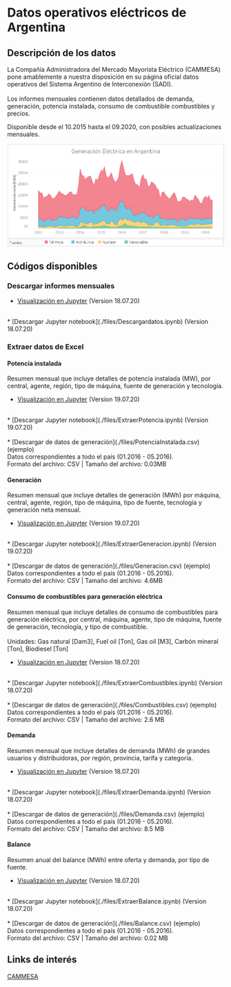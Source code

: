 # Datos operativos eléctricos de Argentina

## Descripción de los datos
La Compañía Administradora del Mercado Mayorista Eléctrico (CAMMESA) pone amablemente a nuestra disposición en su página oficial datos operativos del Sistema Argentino de Interconexión (SADI). <br><br>
Los informes mensuales contienen datos detallados de demanda, generación, potencia instalada, consumo de combustible combustibles y precios.

Disponible desde el 10.2015 hasta el 09.2020, con posibles actualizaciones mensuales.

![Generación en Argentina](./Generacion.png)

## Códigos disponibles

### Descargar informes mensuales

* [Visualización en Jupyter](./files/Descargardatos.html) (Version 18.07.20)
<br>
* [Descargar Jupyter notebook](./files/Descargardatos.ipynb) (Version 18.07.20)
<br>

### Extraer datos de Excel

#### Potencia instalada
Resumen mensual que incluye detalles de potencia instalada (MW), por central, agente, región, tipo de máquina, fuente de generación y tecnología.

* [Visualización en Jupyter](./files/ExtraerPotencia.html) (Version 19.07.20)
<br>
* [Descargar Jupyter notebook](./files/ExtraerPotencia.ipynb) (Version 19.07.20)
<br><br>
* [Descargar de datos de generación](./files/PotenciaInstalada.csv) (ejemplo) <br>
Datos correspondientes a todo el país (01.2016 - 05.2016).<br>
Formato del archivo: CSV | Tamaño del archivo: 0.03MB

#### Generación
Resumen mensual que incluye detalles de generación (MWh) por máquina, central, agente, región, tipo de máquina, tipo de fuente, tecnología y generación neta mensual.

* [Visualización en Jupyter](./files/ExtraerGeneracion.html) (Version 19.07.20)
<br>
* [Descargar Jupyter notebook](./files/ExtraerGeneracion.ipynb) (Version 19.07.20)
<br><br>
* [Descargar de datos de generación](./files/Generacion.csv) (ejemplo) <br>
Datos correspondientes a todo el país (01.2016 - 05.2016).<br>
Formato del archivo: CSV | Tamaño del archivo: 4.6MB

#### Consumo de combustibles para generación eléctrica
Resumen mensual que incluye detalles de consumo de combustibles para generación eléctrica, por central, máquina, agente, tipo de máquina, fuente de generación, tecnología, y tipo de combustible. <br><br>
Unidades: Gas natural [Dam3], Fuel oil [Ton],  Gas oil [M3], Carbón mineral [Ton], Biodiesel [Ton]

* [Visualización en Jupyter](./files/ExtraerCombustibles.html) (Version 18.07.20)
<br>
* [Descargar Jupyter notebook](./files/ExtraerCombustibles.ipynb) (Version 18.07.20)
<br><br>
* [Descargar de datos de generación](./files/Combustibles.csv) (ejemplo) <br>
Datos correspondientes a todo el país (01.2016 - 05.2016).<br>
Formato del archivo: CSV | Tamaño del archivo: 2.6 MB

#### Demanda
Resumen mensual que incluye detalles de demanda (MWh) de grandes usuarios y distribuidoras, por región, provincia, tarifa y categoría.

* [Visualización en Jupyter](./files/ExtraerDemanda.html) (Version 18.07.20)
<br>
* [Descargar Jupyter notebook](./files/ExtraerDemanda.ipynb) (Version 18.07.20)
<br><br>
* [Descargar de datos de generación](./files/Demanda.csv) (ejemplo) <br>
Datos correspondientes a todo el país (01.2016 - 05.2016).<br>
Formato del archivo: CSV | Tamaño del archivo: 8.5 MB

#### Balance
Resumen anual del balance (MWh) entre oferta y demanda,  por tipo de fuente.

* [Visualización en Jupyter](./files/ExtraerBalance.html) (Version 18.07.20)
<br>
* [Descargar Jupyter notebook](./files/ExtraerBalance.ipynb) (Version 18.07.20)
<br><br>
* [Descargar de datos de generación](./files/Balance.csv) (ejemplo) <br>
Datos correspondientes a todo el país (01.2016 - 05.2016).<br>
Formato del archivo: CSV | Tamaño del archivo: 0.02 MB


## Links de interés
[CAMMESA](https://portalweb.cammesa.com/memnet1/Pages/descargas.aspx)
